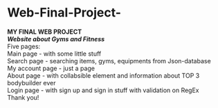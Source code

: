 # Web-Final-Project-
<b> MY FINAL WEB PROJECT</b> <br>
<b><i>Website about Gyms and Fitness</i></b> <br>
Five pages: <br>
Main page - with some little stuff <br>
Search page - searching items, gyms, equipments from Json-database <br>
My account page - just a page <br>
About page - with collabsible element and information about TOP 3 bodybuilder ever <br>
Login page - with sign up and sign in stuff with validation on RegEx <br>
Thank you!
